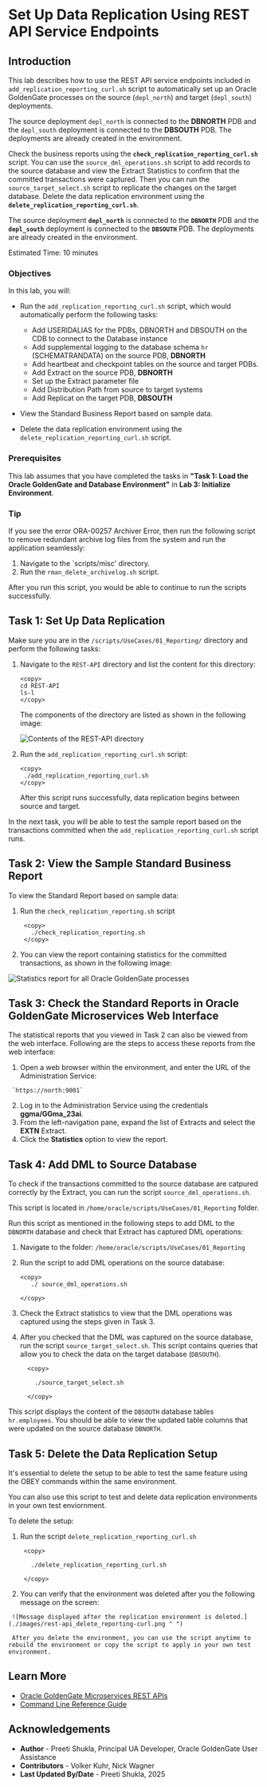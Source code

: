 # Set Up Data Replication Using REST API Service Endpoints

## Introduction

This lab describes how to use the REST API service endpoints included in `add_replication_reporting_curl.sh` script to automatically set up an Oracle GoldenGate processes on the source (`depl_north`) and target (`depl_south`) deployments. 

The source deployment `depl_north` is connected to the <b>DBNORTH</b> PDB and the `depl_south` deployment is connected to the <b>DBSOUTH</b> PDB. The deployments are already created in the environment. 

Check the business reports using the <strong>`check_replication_reporting_curl.sh`</strong> script. You can use the `source_dml_operations.sh` script to add records to the source database and view the Extract Statistics to confirm that the committed transactions were captured. Then you can run the `source_target_select.sh` script to replicate the changes on the target database. Delete the data replication environment using the <strong>`delete_replication_reporting_curl.sh`</strong>.

The source deployment <strong>`depl_north`</strong> is connected to the <strong>`DBNORTH`</strong> PDB and the <strong>`depl_south`</strong> deployment is connected to the <strong>`DBSOUTH`</strong> PDB. The deployments are already created in the environment. 

Estimated Time: 10 minutes

### Objectives
In this lab, you will: 

* Run the `add_replication_reporting_curl.sh` script, which would automatically perform the following tasks:

   * Add USERIDALIAS for the PDBs, DBNORTH and DBSOUTH on the CDB to connect to the Database instance
   *	Add supplemental logging to the database schema `hr` (SCHEMATRANDATA) on the source PDB, <b>DBNORTH</b>
   *	Add heartbeat and checkpoint tables on the source and target PDBs.
   *	Add Extract on the source PDB, <b>DBNORTH</b>
   *	Set up the Extract parameter file
   *	Add Distribution Path from source to target systems
   *	Add Replicat on the target PDB, <b>DBSOUTH</b>
* View the Standard Business Report based on sample data.
* Delete the data replication environment using the `delete_replication_reporting_curl.sh` script.


### Prerequisites

This lab assumes that you have completed the tasks in <b>"Task 1: Load the Oracle GoldenGate and Database Environment"</b> in <b>Lab 3: Initialize Environment</b>.

### Tip

If you see the error ORA-00257 Archiver Error, then run the following script to remove redundant archive log files from the system and run the application seamlessly:

1. Navigate to the `scripts/misc' directory.
2. Run the `rman_delete_archivelog.sh` script. 

After you run this script, you would be able to continue to run the scripts successfully.

## Task 1: Set Up Data Replication

   Make sure you are in the `/scripts/UseCases/01_Reporting/` directory and perform the following tasks:
   
   1. Navigate to the `REST-API` directory and list the content for this directory:
     
      ```
      <copy>
      cd REST-API
      ls-l
      </copy>
      ```
      The components of the directory are listed as shown in the following image:

       ![Contents of the REST-API directory](./images/rest-api_dir.png " ")

   2. Run the `add_replication_reporting_curl.sh` script:

       ```
       <copy>
        ./add_replication_reporting_curl.sh
       </copy>
       ```
      After this script runs successfully, data replication begins between source and target.
   
   In the next task, you will be able to test the sample report based on the transactions committed when the `add_replication_reporting_curl.sh` script runs.
         
         
    
## Task 2: View the Sample Standard Business Report

   To view the Standard Report based on sample data:

   1. Run the `check_replication_reporting.sh` script
   
      ```
       <copy>
         ./check_replication_reporting.sh
       </copy>
      ```
  
   2. You can view the report containing statistics for the committed transactions, as shown in the following image:
  
   ![Statistics report for all Oracle GoldenGate processes](./images/rest-api-curl_check_replication_reporting.png " ")

## Task 3: Check the Standard Reports in Oracle GoldenGate Microservices Web Interface

   The statistical reports that you viewed in Task 2 can also be viewed from the web interface. Following are the steps to access these reports from the web interface:

   1. Open a web browser within the environment, and enter the URL of the Administration Service: 

     `https://north:9001`

   2. Log in to the Administration Service using the credentials <b>ggma/GGma_23ai</b>.
   3. From the left-navigation pane, expand the list of Extracts and select the <b>EXTN</b> Extract.
   4. Click the <b>Statistics</b> option to view the report.

## Task 4: Add DML to Source Database

   To check if the transactions committed to the source database are catpured correctly by the Extract, you can run the script `source_dml_operations.sh`. 
   
   This script is located in `/home/oracle/scripts/UseCases/01_Reporting` folder. 

   Run this script as mentioned in the following steps to add DML to the `DBNORTH` database and check that Extract has captured DML operations:

   1. Navigate to the folder: `/home/oracle/scripts/UseCases/01_Reporting`
   
   2. Run the script to add DML operations on the source database:
      
      ```
      <copy>
         ./ source_dml_operations.sh
      
      </copy>
      ```
   3. Check the Extract statistics to view that the DML operations was captured using the steps given in Task 3.
   
   4. After you checked that the DML was captured on the source database, run the script `source_target_select.sh`. This script contains queries that allow you to check the data on the target database (`DBSOUTH`). 
   
      ```
        <copy>
     
          ./source_target_select.sh
      
        </copy>
      ```
   This script displays the content of the `DBSOUTH` database tables `hr.employees`. You should be able to view the updated table columns that were updated on the source database `DBNORTH`.

## Task 5: Delete the Data Replication Setup

   It's essential to delete the setup to be able to test the same feature using the OBEY commands within the same environment. 
   
   You can also use this script to test and delete data replication environments in your own test enviornment. 
   
   To delete the setup:

   1. Run the script `delete_replication_reporting_curl.sh`
   
       ```
        <copy>
        
          ./delete_replication_reporting_curl.sh  
       
        </copy>
      ```
   
   2. You can verify that the environment was deleted after you the following message on the screen:
   
     ![Message displayed after the replication environment is deleted.](./images/rest-api_delete_reporting-curl.png " ")

     After you delete the environment, you can use the script anytime to rebuild the environment or copy the script to apply in your own test environment.

   
## Learn More

* [Oracle GoldenGate Microservices REST APIs](https://docs.oracle.com/en/middleware/goldengate/core/23/oggra/)
* [Command Line Reference Guide](https://docs.oracle.com/en/middleware/goldengate/core/23/gclir/index.html)



## Acknowledgements
* **Author** - Preeti Shukla, Principal UA Developer, Oracle GoldenGate User Assistance
* **Contributors** -  Volker Kuhr, Nick Wagner
* **Last Updated By/Date** - Preeti Shukla, 2025
